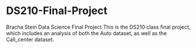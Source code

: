 # DS210-Final-Project
Bracha Stein Data Science Final Project
This is the DS210 class final project, which includes an analysis of both the Auto dataset, as well as the Call_center dataset.

